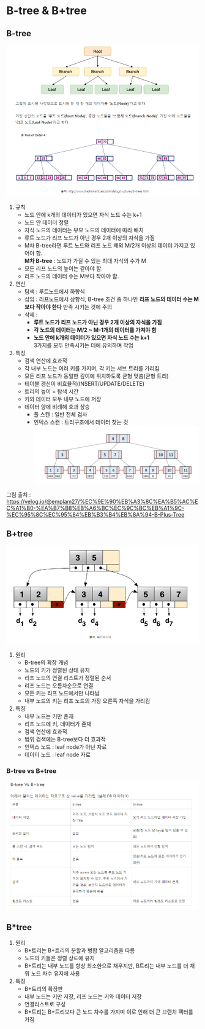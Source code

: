 # B-tree & B+tree

## B-tree
![b-tree](images/b-tree.png)
1. 규칙
    - 노드 안에 k개의 데이터가 있으면 자식 노드 수는 k+1
    - 노드 안 데이터 정렬
    - 자식 노드의 데이터는 부모 노드의 데이터에 따라 배치
    - 루트 노드가 리프 노드가 아닌 경우 2개 이상의 자식을 가짐
    - M차 B-tree라면 루트 노드와 리프 노드 제외 M/2개 이상의 데이터 가지고 있어야 함.  
    **M차 B-tree** : 노드가 가질 수 있는 최대 자식의 수가 M
    - 모든 리프 노드의 높이는 같아야 함.
    - 리프 노드의 데이터 수는 M보다 작아야 함.
2. 연산
    - 탐색 : 루트노드에서 하향식    
    - 삽입 : 리프노드에서 상향식, B-tree 조건 중 하나인 **리프 노드의 데이터 수는 M보다 작아야 한다** 만족 시키는 것에 주의
    - 삭제 : 
        - **루트 노드가 리프 노드가 아닌 경우 2개 이상의 자식을 가짐**
        - **각 노드의 데이터는 M/2 ~ M-1개의 데이터를 가져야 함**
        - **노드 안에 k개의 데이터가 있으면 자식 노드 수는 k+1**  
       3가지를 모두 만족시키는 데에 유의하며 작업
3. 특징
    - 검색 연산에 효과적
    - 각 내부 노드는 여러 키를 가지며, 각 키는 서브 트리를 가리킴
    - 모든 리프 노드가 동일한 깊이에 위치하도록 균형 맞춤(균형 트리)
    - 테이블 갱신이 비효율적(INSERT/UPDATE/DELETE)
    - 트리의 높이 = 탐색 시간
    - 키와 데이터 모두 내부 노드에 저장  
    - 데이터 양에 비례해 효과 상승
        - 풀 스캔 : 일반 전체 검사
        - 인덱스 스캔 : 트리구조에서 데이터 찾는 것  
        ![b-tree 스캔 그래프](images/b-treeScan.png)
        
그림 출처 : https://velog.io/@emplam27/%EC%9E%90%EB%A3%8C%EA%B5%AC%EC%A1%B0-%EA%B7%B8%EB%A6%BC%EC%9C%BC%EB%A1%9C-%EC%95%8C%EC%95%84%EB%B3%B4%EB%8A%94-B-Plus-Tree

## B+tree
![b+tree](images/b+tree.png)
1. 원리
    - B-tree의 확장 개념
    - 노드의 키가 정렬된 상태 유지
    - 리프 노드의 연결 리스트가 정렬된 순서
    - 리프 노드는 오름차순으로 연결
    - 모든 키는 리프 노드에서만 나타남
    - 내부 노드의 키는 리프 노드의 가장 오른쪽 자식을 가리킴
2. 특징
    - 내부 노드는 키만 존재
    - 리프 노드에 키, 데이터가 존재
    - 검색 연산에 효과적
    - 범위 검색에는 B-tree보다 더 효과적
    - 인덱스 노드 : leaf node가 아닌 자료
    - 데이터 노드 : leaf node 자료

### B-tree vs B+tree
![B-tree vs B+tree](images/b-b+.png)

## B*tree
1. 원리
    - B*트리는 B+트리의 분할과 병합 알고리즘을 따름
    - 노드의 키들은 정렬 상ㅌ애 유지
    - B+트리는 내부 노드를 항상 최소한으로 채우지만, B트리는 내부 노드를 더 채워 노드 차수 유지에 사용
2. 특징
    - B+트리의 확장판
    - 내부 노드는 키만 저장, 리프 노드는 키와 데이터 저장
    - 연결리스트로 구성
    - B*트리는 B+트리보다 큰 노드 차수를 가지며 이로 인해 더 큰 브랜치 팩터를 가짐
